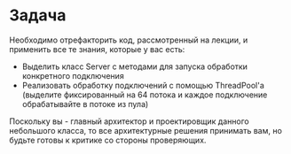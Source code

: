 # Задача
Необходимо отрефакторить код, рассмотренный на лекции, и применить все те знания, которые у вас есть:

* Выделить класс Server с методами для запуска обработки конкретного подключения
* Реализовать обработку подключений с помощью ThreadPool'а (выделите фиксированный на 64 потока и каждое подключение обрабатывайте в потоке из пула)

Поскольку вы - главный архитектор и проектировщик данного небольшого класса, то все архитектурные решения принимать вам, но будьте готовы к критике со стороны проверяющих.
